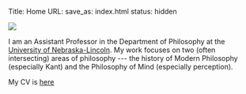 Title: Home
URL:
save_as: index.html
status: hidden

![](|filename|/images/me.jpg)

I am an Assistant Professor in the Department of Philosophy at
the [University of Nebraska-Lincoln](http://www.unl.edu/philosophy/welcome). 
My work focuses on two (often intersecting) areas of philosophy --- the
history of Modern Philosophy (especially Kant) and the Philosophy of
Mind (especially perception).

My CV is [here](|filename|/pdfs/McLearCV.pdf)


